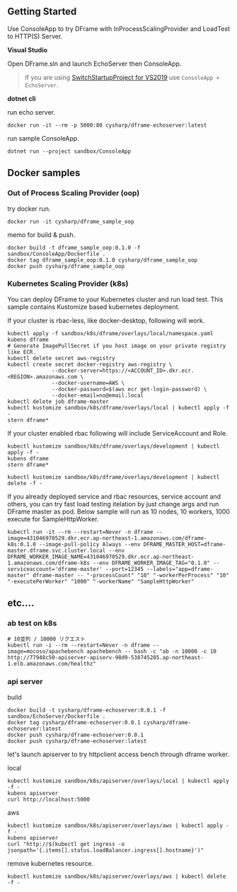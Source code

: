 ## Getting Started

Use ConsoleApp to try DFrame with InProcessScalingProvider and LoadTest to HTTP(S) Server.

**Visual Studio**

Open DFrame.sln and launch EchoServer then ConsoleApp.

> If you are using [SwitchStartupProject for VS2019](https://heptapod.host/thirteen/switchstartupproject) use `ConsoleApp + EchoServer`.

**dotnet cli**

run echo server.

```shell
docker run -it --rm -p 5000:80 cysharp/dframe-echoserver:latest
```

run sample ConsoleApp.

```shell
dotnet run --project sandbox/ConsoleApp
```

## Docker samples

### Out of Process Scaling Provider (oop)

try docker run.

```shell
docker run -it cysharp/dframe_sample_oop
```

memo for build & push.

```shell
docker build -t dframe_sample_oop:0.1.0 -f sandbox/ConsoleApp/Dockerfile .
docker tag dframe_sample_oop:0.1.0 cysharp/dframe_sample_oop
docker push cysharp/dframe_sample_oop
```

### Kubernetes Scaling Provider (k8s)

You can deploy DFrame to your Kubernetes cluster and run load test.
This sample contains Kustomize based kubernetes deployment.

If your cluster is rbac-less, like docker-desktop, following will work.

```shell
kubectl apply -f sandbox/k8s/dframe/overlays/local/namespace.yaml
kubens dframe
# Generate ImagePullSecret if you host image on your private registry like ECR.
kubectl delete secret aws-registry
kubectl create secret docker-registry aws-registry \
              --docker-server=https://<ACCOUNT_ID>.dkr.ecr.<REGION>.amazonaws.com \
              --docker-username=AWS \
              --docker-password=$(aws ecr get-login-password) \
              --docker-email=no@email.local
kubectl delete job dframe-master
kubectl kustomize sandbox/k8s/dframe/overlays/local | kubectl apply -f -
stern dframe*
```

If your cluster enabled rbac following will include ServiceAccount and Role.

```shell
kubectl kustomize sandbox/k8s/dframe/overlays/development | kubectl apply -f -
kubens dframe
stern dframe*

kubectl kustomize sandbox/k8s/dframe/overlays/development | kubectl delete -f -
```

If you already deployed service and rbac resources, service account and others, you can try fast load testing itelation by just change args and run  DFrame master as pod.
Below sample will run as 10 nodes, 10 workers, 1000 execute for SampleHttpWorker.

```shell
kubectl run -it --rm --restart=Never -n dframe --image=431046970529.dkr.ecr.ap-northeast-1.amazonaws.com/dframe-k8s:0.1.0 --image-pull-policy Always --env DFRAME_MASTER_HOST=dframe-master.dframe.svc.cluster.local --env DFRAME_WORKER_IMAGE_NAME=431046970529.dkr.ecr.ap-northeast-1.amazonaws.com/dframe-k8s --env DFRAME_WORKER_IMAGE_TAG="0.1.0" --serviceaccount='dframe-master' --port=12345 --labels="app=dframe-master" dframe-master -- "-processCount" "10" "-workerPerProcess" "10" "-executePerWorker" "1000" "-workerName" "SampleHttpWorker"
```

## etc....

### ab test on k8s

```shell
# 10並列 / 10000 リクエスト
kubectl run -i --rm --restart=Never -n dframe --image=mocoso/apachebench apachebench -- bash -c "ab -n 10000 -c 10 http://77948c50-apiserver-apiserv-98d9-538745285.ap-northeast-1.elb.amazonaws.com/healthz"
```

### api server

build

```shell
docker build -t cysharp/dframe-echoserver:0.0.1 -f sandbox/EchoServer/Dockerfile .
docker tag cysharp/dframe-echoserver:0.0.1 cysharp/dframe-echoserver:latest
docker push cysharp/dframe-echoserver:0.0.1
docker push cysharp/dframe-echoserver:latest
```

let's launch apiserver to try httpclient access bench through dframe worker.

local

```shell
kubectl kustomize sandbox/k8s/apiserver/overlays/local | kubectl apply -f -
kubens apiserver
curl http://localhost:5000
```

aws

```shell
kubectl kustomize sandbox/k8s/apiserver/overlays/aws | kubectl apply -f -
kubens apiserver
curl "http://$(kubectl get ingress -o jsonpath='{.items[].status.loadBalancer.ingress[].hostname}')"
```

remove kubernetes resource.

```shell
kubectl kustomize sandbox/k8s/apiserver/overlays/aws | kubectl delete -f -
```

